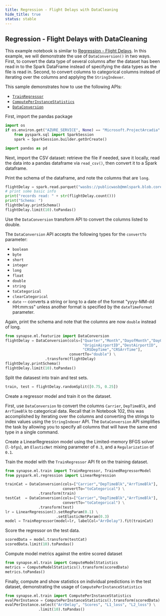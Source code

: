 ```yaml
---
title: Regression - Flight Delays with DataCleaning
hide_title: true
status: stable
---
```

## Regression -  Flight Delays with DataCleaning

This example notebook is similar to
[Regression - Flight Delays](https://github.com/microsoft/SynapseML/blob/master/notebooks/Regression%20-%20Flight%20Delays.ipynb).
In this example, we will demonstrate the use of `DataConversion()` in two
ways.  First, to convert the data type of several columns after the dataset
has been read in to the Spark DataFrame instead of specifying the data types
as the file is read in.  Second, to convert columns to categorical columns
instead of iterating over the columns and applying the `StringIndexer`.

This sample demonstrates how to use the following APIs:
- [`TrainRegressor`
  ](https://mmlspark.blob.core.windows.net/docs/0.9.1/pyspark/synapse.ml.train.html?#module-synapse.ml.train.TrainRegressor)
- [`ComputePerInstanceStatistics`
  ](https://mmlspark.blob.core.windows.net/docs/0.9.1/pyspark/synapse.ml.train.html?#module-synapse.ml.train.ComputePerInstanceStatistics)
- [`DataConversion`
  ](https://mmlspark.blob.core.windows.net/docs/0.9.1/pyspark/synapse.ml.featurize.html?#module-synapse.ml.featurize.DataConversion)

First, import the pandas package


```python
import os
if os.environ.get("AZURE_SERVICE", None) == "Microsoft.ProjectArcadia":
    from pyspark.sql import SparkSession
    spark = SparkSession.builder.getOrCreate()
```


```python
import pandas as pd
```

Next, import the CSV dataset: retrieve the file if needed, save it locally,
read the data into a pandas dataframe via `read_csv()`, then convert it to
a Spark dataframe.

Print the schema of the dataframe, and note the columns that are `long`.


```python
flightDelay = spark.read.parquet("wasbs://publicwasb@mmlspark.blob.core.windows.net/On_Time_Performance_2012_9.parquet")
# print some basic info
print("records read: " + str(flightDelay.count()))
print("Schema: ")
flightDelay.printSchema()
flightDelay.limit(10).toPandas()
```

Use the `DataConversion` transform API to convert the columns listed to
double.

The `DataConversion` API accepts the following types for the `convertTo`
parameter:
* `boolean`
* `byte`
* `short`
* `integer`
* `long`
* `float`
* `double`
* `string`
* `toCategorical`
* `clearCategorical`
* `date` -- converts a string or long to a date of the format
  "yyyy-MM-dd HH:mm:ss" unless another format is specified by
the `dateTimeFormat` parameter.

Again, print the schema and note that the columns are now `double`
instead of long.


```python
from synapse.ml.featurize import DataConversion
flightDelay = DataConversion(cols=["Quarter","Month","DayofMonth","DayOfWeek",
                                   "OriginAirportID","DestAirportID",
                                   "CRSDepTime","CRSArrTime"],
                             convertTo="double") \
                  .transform(flightDelay)
flightDelay.printSchema()
flightDelay.limit(10).toPandas()
```

Split the datasest into train and test sets.


```python
train, test = flightDelay.randomSplit([0.75, 0.25])
```

Create a regressor model and train it on the dataset.

First, use `DataConversion` to convert the columns `Carrier`, `DepTimeBlk`,
and `ArrTimeBlk` to categorical data.  Recall that in Notebook 102, this
was accomplished by iterating over the columns and converting the strings
to index values using the `StringIndexer` API.  The `DataConversion` API
simplifies the task by allowing you to specify all columns that will have
the same end type in a single command.

Create a LinearRegression model using the Limited-memory BFGS solver
(`l-bfgs`), an `ElasticNet` mixing parameter of `0.3`, and a `Regularization`
of `0.1`.

Train the model with the `TrainRegressor` API fit on the training dataset.


```python
from synapse.ml.train import TrainRegressor, TrainedRegressorModel
from pyspark.ml.regression import LinearRegression

trainCat = DataConversion(cols=["Carrier","DepTimeBlk","ArrTimeBlk"],
                          convertTo="toCategorical") \
               .transform(train)
testCat  = DataConversion(cols=["Carrier","DepTimeBlk","ArrTimeBlk"],
                          convertTo="toCategorical") \
               .transform(test)
lr = LinearRegression().setRegParam(0.1) \
                       .setElasticNetParam(0.3)
model = TrainRegressor(model=lr, labelCol="ArrDelay").fit(trainCat)
```

Score the regressor on the test data.


```python
scoredData = model.transform(testCat)
scoredData.limit(10).toPandas()
```

Compute model metrics against the entire scored dataset


```python
from synapse.ml.train import ComputeModelStatistics
metrics = ComputeModelStatistics().transform(scoredData)
metrics.toPandas()
```

Finally, compute and show statistics on individual predictions in the test
dataset, demonstrating the usage of `ComputePerInstanceStatistics`


```python
from synapse.ml.train import ComputePerInstanceStatistics
evalPerInstance = ComputePerInstanceStatistics().transform(scoredData)
evalPerInstance.select("ArrDelay", "Scores", "L1_loss", "L2_loss") \
               .limit(10).toPandas()
```
